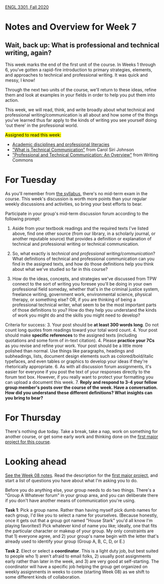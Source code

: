 [ENGL 3301, Fall 2020](../calendar.html)
# Notes and Overview for Week 7


## Wait, back up: What is professional and technical writing, again?

This week marks the end of the first unit of the course. In Weeks 1 through 6, you've gotten a rapid-fire introduction to primary strategies, elements, and approaches to technical and professional writing. It was quick and messy, I know!

Through the next two units of the course, we'll return to these ideas, refine them and look at examples in your fields in order to help you put them into action.

This week, we will read, think, and write broadly about what technical and professional writing/communication is all about and how some of the things you've learned thus far apply to the kinds of writing you see yourself doing 'out there' in the professional world.

<mark>Assigned to read this week:</mark>
 - [Academic disciplines and professional literacies](https://openenglishatslcc.pressbooks.com/chapter/so-you-wanna-be-an-engineer-a-welder-a-teacher-academic-disciplines-and-professional-literacies/)
 - [&quot;What is Technical Communication&quot;](https://www.youtube.com/watch?v=Fi5eZ2XLJc4) from Carol Siri Johnson
 - [&quot;Professional and Technical Communication: An Overview&quot;](https://writingcommons.org/article/professional-and-technical-communication-an-overview/) from Writing Commons


# For Tuesday

As you'll remember from [the syllabus](../index.html), there's no mid-term exam in the course. This week's discussion is worth more points than your regular weekly discussions and activities, so bring your best efforts to bear.

Participate in your group's mid-term discussion forum according to the following prompt:

  1. Aside from your textbook readings and the required texts I've listed above, find one other source (from our library, in a scholarly journal, or another reputable source) that provides a definition or explanation of technical and professional writing or technical communication.

  2. So, what exactly is _technical and professional writing/communication_? What definitions of technical and professional communication can you find in the assigned texts, and how do those definitions help you think about what we've studied so far in this course?

  3. How do the ideas, concepts, and strategies we've discussed from TPW connect to the sort of writing you foresee you'll be doing in your own professional field someday, whether that's in the criminal justice system, freelance writing, government work, environmental science, physical therapy, or something else? OR, if you are thinking of being a professional technical writer, what seem to be the most important parts of those definitions to you? How do they help you understand the kinds of work you might do and the skills you might need to develop?

Criteria for success:
  3. Your post should be **at least 300 words long**. Do not count long quotes from readings toward your total word count.
  4. Your post should make  **specific references**  to the assigned texts (including quotations and some form of in-text citation).
  4. Please **practice your 7Cs** as you revise and refine your work. Your post should be a little more polished than normal. Use things like paragraphs, headings and subheadings, lists, document design elements such as colored/bold/italic typefaces, and even tables or graphics to develop your ideas if they're rhetorically appropriate.
  6. As with all discussion forum assignments, it's easier for everyone if you post the text of your responses directly to the forum text box. However, if you really want to protect your formatting you can upload a document this week.
  7. **Reply and respond to 3-4 your fellow group member&#39;s posts over the course of the week. Have a conversation. How did you understand these different definitions? What insights can you bring to bear?**

#  For Thursday

There's nothing due today. Take a break, take a nap, work on something for another course, or get some early work and thinking done on the [first major project for this course](../project-1).

#  Looking ahead

 [See the Week 08 notes](week-08-notes). Read the description for the [first major project](../project-1), and start a list of questions you have about what I'm asking you to do.

Before you do anything else, your group needs to do two things. There's a "Group A Whatever forum" in your group area, and you can deliberate there if you don't have another means of communication you're using.

**Task 1**: Pick a group name. Rather than having myself pick dumb names for each group, I'd like you to select a name for yourselves. (Because honestly, once it gets out that a group got named "House Stark" you'd all know I'm playing favorites!) Pick whatever kind of name you like; ideally, one that fits the particular character or makeup of your group. My only constraints are that 1) everyone agree, and 2) your group's name begin with the letter that's already used to identify your group (Group A, B, C, D, or E.)

**Task 2**. Elect or select a **coordinator**. This is a light duty job, but best suited to people who 1) aren't afraid to email folks,  2) usually post assignments early rather than later in the week, and 3) are very good at self-starting. The coordinator will have a specific job helping the group get organized on weekly assignments in weeks to come (starting Week 08) as we shift to some different kinds of collaboration.
